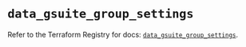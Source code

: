 # `data_gsuite_group_settings`

Refer to the Terraform Registry for docs: [`data_gsuite_group_settings`](https://registry.terraform.io/providers/deviavir/gsuite/0.1.62/docs/data-sources/group_settings).
